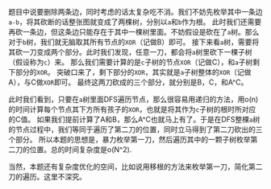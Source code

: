 题目中说要删除两条边，同时考虑的话太复杂吃不消。我们不妨先枚举其中一条边 ```a-b```，将其砍断的话整张图就变成了两棵树，分别以```a```和```b```作为根。
此时我们还需要再砍一条边，但这条边只能存在于其中一棵树里面。不妨假设是砍在了```a```树。那么对于```b```树，我们就无脑取其所有节点的```XOR```（记做B）即可。
接下来看```a```树，需要将其砍一刀变成两个部分。此时我们发现，任意一刀，都会将```a```树里砍下一棵子树（假设称为```c```）来。
那么我们需要计算的是```c```子树的节点```XOR```（记做C），和```a```子树剩下部分的```XOR```。
突破口来了，剩下部分的```XOR```，其实就是```a```子树整体的```XOR```（记做A），与C做```XOR```即可。
最终这两刀砍成的三个部分，就分别是B，C，和A^C。

此时我们看到，只要在```a```树里面DFS遍历节点，那么很容易用递归的方法，用o(n)的时间计算每个节点其下方所有孩子的```XOR```，也就是将其作为```c```子树的根时所对应的C值。
如果我们提前计算了A和B，那么A^C也就马上有了。于是在DFS整棵```a```树的节点过程中，我们等同于遍历了第二刀的位置，同时立马得到了第二刀砍出的三个部分。
所以本题的思想是，暴力枚举第一刀，然后遍历其中的一颗子树枚举第二刀的位置。总的时间复杂度是o(N^2).

当然，本题还有复杂度优化的空间，比如说用移根的方法来枚举第一刀，简化第二刀的遍历。这里不深究。
